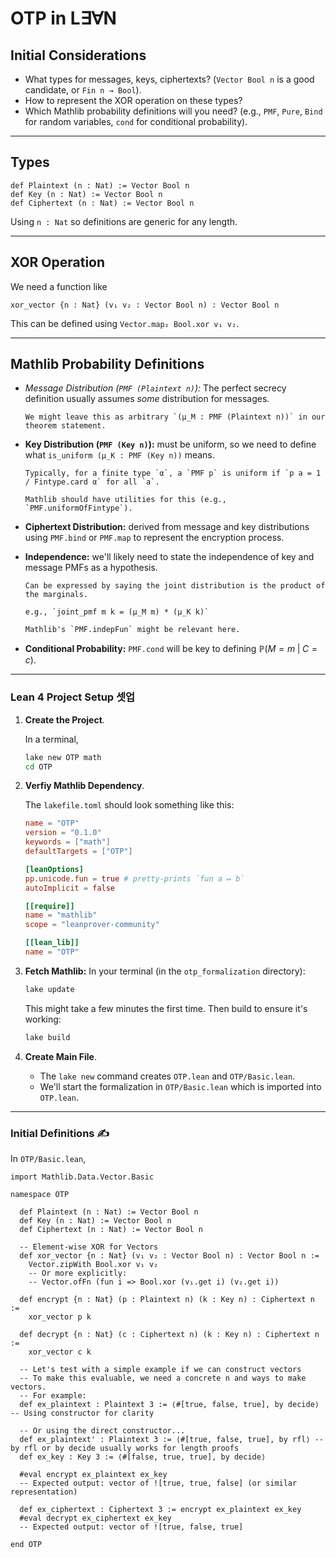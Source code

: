 # OTP in L∃∀N

## Initial Considerations

+ What types for messages, keys, ciphertexts? (`Vector Bool n` is a good candidate, or `Fin n → Bool`).
+ How to represent the XOR operation on these types?
+ Which Mathlib probability definitions will you need? (e.g., `PMF`, `Pure`, `Bind` for random variables, `cond` for conditional probability).

---

## Types

```lean
def Plaintext (n : Nat) := Vector Bool n
def Key (n : Nat) := Vector Bool n
def Ciphertext (n : Nat) := Vector Bool n
```

Using `n : Nat` so definitions are generic for any length.

---

## XOR Operation

We need a function like

```lean
xor_vector {n : Nat} (v₁ v₂ : Vector Bool n) : Vector Bool n
```

This can be defined using `Vector.map₂ Bool.xor v₁ v₂`.

---


## Mathlib Probability Definitions

* *Message Distribution (`PMF (Plaintext n)`):* The perfect secrecy definition usually assumes *some* distribution for messages. 

      We might leave this as arbitrary `(μ_M : PMF (Plaintext n))` in our theorem statement.

* **Key Distribution (`PMF (Key n)`):** must be uniform, so we need to define what
`is_uniform (μ_K : PMF (Key n))` means.

      Typically, for a finite type `α`, a `PMF p` is uniform if `p a = 1 / Fintype.card α` for all `a`.

      Mathlib should have utilities for this (e.g., `PMF.uniformOfFintype`).

* **Ciphertext Distribution:** derived from message and key distributions using `PMF.bind` or `PMF.map` to represent the encryption process.

* **Independence:** we'll likely need to state the independence of key and message PMFs as a hypothesis. 

      Can be expressed by saying the joint distribution is the product of the marginals.

      e.g., `joint_pmf m k = (μ_M m) * (μ_K k)`

      Mathlib's `PMF.indepFun` might be relevant here.

* **Conditional Probability:** `PMF.cond` will be key to defining $ℙ(M=m \;| \;C=c)$.

---

### **Lean 4 Project Setup** 셋업

1.  **Create the Project**.

    In a terminal,
    ```bash
    lake new OTP math
    cd OTP
    ```

2.  **Verfiy Mathlib Dependency**.

    The `lakefile.toml` should look something like this:

    ```toml
    name = "OTP"
    version = "0.1.0"
    keywords = ["math"]
    defaultTargets = ["OTP"]

    [leanOptions]
    pp.unicode.fun = true # pretty-prints `fun a ↦ b`
    autoImplicit = false

    [[require]]
    name = "mathlib"
    scope = "leanprover-community"

    [[lean_lib]]
    name = "OTP"
    ```

3.  **Fetch Mathlib:**
    In your terminal (in the `otp_formalization` directory):
    ```bash
    lake update
    ```
    This might take a few minutes the first time. Then build to ensure it's working:
    ```bash
    lake build
    ```

4.  **Create Main File**.

    * The `lake new` command creates `OTP.lean` and `OTP/Basic.lean`.
    * We'll start the formalization in `OTP/Basic.lean` which is imported into `OTP.lean`.


---


### **Initial Definitions** ✍️

In `OTP/Basic.lean`,

```lean
import Mathlib.Data.Vector.Basic

namespace OTP

  def Plaintext (n : Nat) := Vector Bool n
  def Key (n : Nat) := Vector Bool n
  def Ciphertext (n : Nat) := Vector Bool n

  -- Element-wise XOR for Vectors
  def xor_vector {n : Nat} (v₁ v₂ : Vector Bool n) : Vector Bool n :=
    Vector.zipWith Bool.xor v₁ v₂
    -- Or more explicitly:
    -- Vector.ofFn (fun i => Bool.xor (v₁.get i) (v₂.get i))

  def encrypt {n : Nat} (p : Plaintext n) (k : Key n) : Ciphertext n :=
    xor_vector p k

  def decrypt {n : Nat} (c : Ciphertext n) (k : Key n) : Ciphertext n :=
    xor_vector c k

  -- Let's test with a simple example if we can construct vectors
  -- To make this evaluable, we need a concrete n and ways to make vectors.
  -- For example:
  def ex_plaintext : Plaintext 3 := ⟨#[true, false, true], by decide⟩ -- Using constructor for clarity

  -- Or using the direct constructor...
  def ex_plaintext' : Plaintext 3 := ⟨#[true, false, true], by rfl⟩ -- by rfl or by decide usually works for length proofs
  def ex_key : Key 3 := ⟨#[false, true, true], by decide⟩

  #eval encrypt ex_plaintext ex_key
  -- Expected output: vector of ![true, true, false] (or similar representation)

  def ex_ciphertext : Ciphertext 3 := encrypt ex_plaintext ex_key
  #eval decrypt ex_ciphertext ex_key
  -- Expected output: vector of ![true, false, true]

end OTP
```
